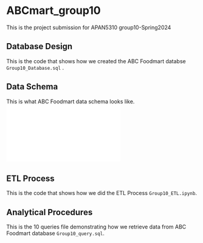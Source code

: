 # ABCmart_group10
This is the project submission for APAN5310 group10-Spring2024

## Database Design
This is the code that shows how we created the ABC Foodmart databse `Group10_Database.sql` .
## Data Schema
This is what ABC Foodmart data schema looks like. ![ERD](Group10_ERD.pdf)
## ETL Process
This is the code that shows how we did the ETL Process `Group10_ETL.ipynb`.
## Analytical Procedures
This is the 10 queries file demonstrating how we retrieve data from ABC Foodmart database `Group10_query.sql`.
